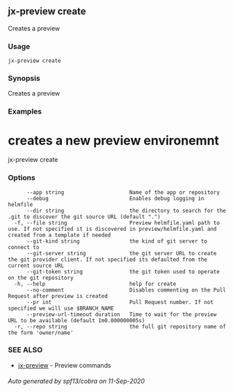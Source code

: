 ## jx-preview create

Creates a preview

### Usage

```
jx-preview create
```

### Synopsis

Creates a preview

### Examples

  # creates a new preview environemnt
  jx-preview create

### Options

```
      --app string                     Name of the app or repository
      --debug                          Enables debug logging in helmfile
      --dir string                     the directory to search for the .git to discover the git source URL (default ".")
  -f, --file string                    Preview helmfile.yaml path to use. If not specified it is discovered in preview/helmfile.yaml and created from a template if needed
      --git-kind string                the kind of git server to connect to
      --git-server string              the git server URL to create the git provider client. If not specified its defaulted from the current source URL
      --git-token string               the git token used to operate on the git repository
  -h, --help                           help for create
      --no-comment                     Disables commenting on the Pull Request after preview is created
      --pr int                         Pull Request number. If not specified we will use $BRANCH_NAME
      --preview-url-timeout duration   Time to wait for the preview URL to be available (default 1m0.000000005s)
  -r, --repo string                    the full git repository name of the form 'owner/name'
```

### SEE ALSO

* [jx-preview](jx-preview.md)	 - Preview commands

###### Auto generated by spf13/cobra on 11-Sep-2020
